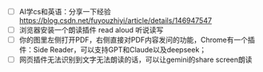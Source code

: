 - [ ] AI学cs和英语：分享一下经验  https://blog.csdn.net/fuyouzhiyi/article/details/146947547
- [ ] 浏览器安装一个朗读插件 read aloud 听说读写
- [ ] 你的图里左侧打开PDF，右侧直接对PDF内容发问的功能，Chrome有一个插件：Side Reader，可以支持GPT和Claude以及deepseek；
- [ ] 网页插件无法识别到文字无法朗读的话，可以让gemini的share screen朗读